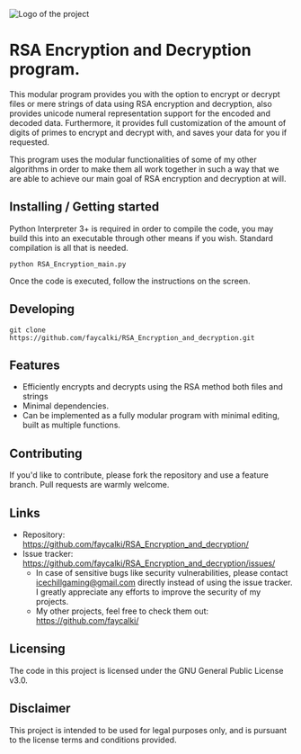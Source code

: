 ![Logo of the project](https://i.imgur.com/RXxvoqq.png)

# RSA Encryption and Decryption program.

This modular program provides you with the option to encrypt or decrypt files or mere strings of data using RSA encryption and decryption, also provides unicode numeral representation support for the encoded and decoded data. Furthermore, it provides full customization of the amount of digits of primes to encrypt and decrypt with, and saves your data for you if requested.

This program uses the modular functionalities of some of my other algorithms in order to make them all work together in such a way that we are able to achieve our main goal of RSA encryption and decryption at will.

## Installing / Getting started

Python Interpreter 3+ is required in order to compile the code, you may build this into an executable through other means if you wish. 
Standard compilation is all that is needed.

```shell
python RSA_Encryption_main.py
```

Once the code is executed, follow the instructions on the screen.

## Developing

```shell
git clone https://github.com/faycalki/RSA_Encryption_and_decryption.git
```

## Features

* Efficiently encrypts and decrypts using the RSA method both files and strings
* Minimal dependencies.
* Can be implemented as a fully modular program with minimal editing, built as multiple functions.

## Contributing

If you'd like to contribute, please fork the repository and use a feature
branch. Pull requests are warmly welcome.

## Links

- Repository: https://github.com/faycalki/RSA_Encryption_and_decryption/
- Issue tracker: https://github.com/faycalki/RSA_Encryption_and_decryption/issues/
  - In case of sensitive bugs like security vulnerabilities, please contact
    icechillgaming@gmail.com directly instead of using the issue tracker. I greatly appreciate any efforts to improve the security of my projects.
  - My other projects, feel free to check them out: https://github.com/faycalki/

## Licensing

The code in this project is licensed under the GNU General Public License v3.0.

## Disclaimer

This project is intended to be used for legal purposes only, and is pursuant to the license terms and conditions provided.